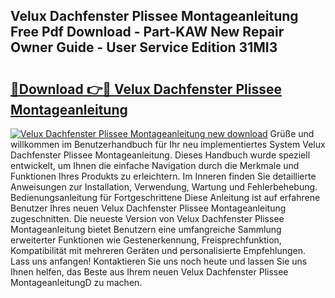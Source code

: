 ## Velux Dachfenster Plissee Montageanleitung Free Pdf Download - Part-KAW New Repair Owner Guide - User Service Edition 31MI3

# <h2><a href="http://df7w86r.blite.top/?on=Velux+Dachfenster+Plissee+Montageanleitung">🔗Download 👉🔴 Velux Dachfenster Plissee Montageanleitung</a></h2>

[![Velux Dachfenster Plissee Montageanleitung new download](https://i.imgur.com/lujVjoI.png)](http://df7w86r.blite.top/?on=Velux+Dachfenster+Plissee+Montageanleitung)
Grüße und willkommen im Benutzerhandbuch für Ihr neu implementiertes System Velux Dachfenster Plissee Montageanleitung. Dieses Handbuch wurde speziell entwickelt, um Ihnen die einfache Navigation durch die Merkmale und Funktionen Ihres Produkts zu erleichtern. Im Inneren finden Sie detaillierte Anweisungen zur Installation, Verwendung, Wartung und Fehlerbehebung. Bedienungsanleitung für Fortgeschrittene Diese Anleitung ist auf erfahrene Benutzer Ihres neuen Velux Dachfenster Plissee Montageanleitung zugeschnitten. Die neueste Version von Velux Dachfenster Plissee Montageanleitung bietet Benutzern eine umfangreiche Sammlung erweiterter Funktionen wie Gestenerkennung, Freisprechfunktion, Kompatibilität mit mehreren Geräten und personalisierte Empfehlungen. Lass uns anfangen! Kontaktieren Sie uns noch heute und lassen Sie uns Ihnen helfen, das Beste aus Ihrem neuen Velux Dachfenster Plissee MontageanleitungD zu machen.
